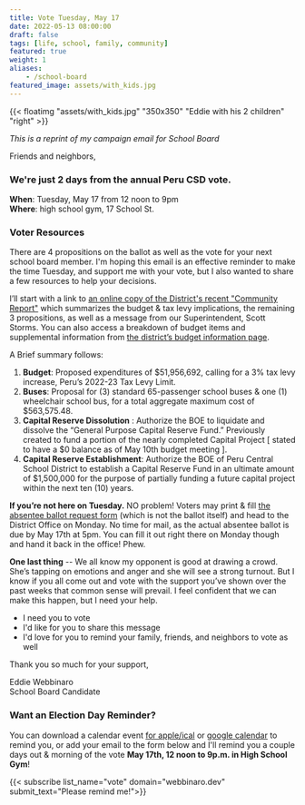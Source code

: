 ```yaml
---
title: Vote Tuesday, May 17 
date: 2022-05-13 08:00:00
draft: false
tags: [life, school, family, community]
featured: true
weight: 1
aliases:
    - /school-board
featured_image: assets/with_kids.jpg
---
```

{{< floatimg "assets/with_kids.jpg" "350x350" "Eddie with his 2 children" "right" >}}

_This is a reprint of my campaign email for School Board_

Friends and neighbors,

### We're just 2 days from the annual Peru CSD vote.

**When**: Tuesday, May 17 from 12 noon to 9pm  
**Where**: high school gym, 17 School St.


### Voter Resources
There are 4 propositions on the ballot as well as the vote for your next school board member. I'm hoping this email is an effective reminder to make the time Tuesday, and support me with your vote, but I also wanted to share a few resources to help your decisions.

I’ll start with a link to [an online copy of the District's recent "Community Report"](https://www.perucsd.org/wp-content/uploads/2022/04/Peru-Budget-NL-2022-23-Blue-and-Black-Pantone-Reflex-Blue-draft-2-1.pdf) which summarizes the budget & tax levy implications, the remaining 3 propositions, as well as a message from our Superintendent, Scott Storms. You can also access a breakdown of budget items and supplemental information from [the district’s budget information page](https://www.perucsd.org/district/business-office/budget-information/).

A Brief summary follows:
1. **Budget**: Proposed expenditures of $51,956,692, calling for a 3% tax levy increase, Peru’s 2022-23 Tax Levy Limit.
2. **Buses**: Proposal for (3) standard 65-passenger school buses & one (1) wheelchair school bus, for a total aggregate maximum cost of $563,575.48.
3. **Capital Reserve Dissolution** : Authorize the BOE to liquidate and dissolve the “General Purpose Capital Reserve Fund.” Previously created to fund a portion of the nearly completed Capital Project [ stated to have a $0 balance as of May 10th budget meeting ].
4. **Capital Reserve Establishment**: Authorize the BOE of Peru Central School District to establish a Capital Reserve Fund in an ultimate amount of $1,500,000 for the purpose of partially funding a future capital project within the next ten (10) years.

**If you’re not here on Tuesday.** NO problem! Voters may print & fill [the absentee ballot request form](https://www.perucsd.org/wp-content/uploads/2021/12/Absentee-Ballot-Application-May-2022.pdf) (which is not the ballot itself) and head to the District Office on Monday. No time for mail, as the actual absentee ballot is due by May 17th at 5pm. You can fill it out right there on Monday though and hand it back in the office! Phew.

**One last thing** -- We all know my opponent is good at drawing a crowd. She’s tapping on emotions and anger and she will see a strong turnout. But I know if you all come out and vote with the support you’ve shown over the past weeks that common sense will prevail. I feel confident that we can make this happen, but I need your help.
- I need you to vote
- I'd like for you to share this message
- I'd love for you to remind your family, friends, and neighbors to vote as well


Thank you so much for your support,

Eddie Webbinaro  
School Board Candidate


### Want an Election Day Reminder?

You can download a calendar event [for apple/ical](assets/election.ics "Download .ics Calendar Event" ) or [google calendar](http://www.google.com/calendar/event?action=TEMPLATE&dates=20220517T160000Z%2F20220518T010000Z&text=Peru%20School%20Board%20Election&location=Peru%20High%20School%20Gymnasium&details=12%20noon%20-%209p.m.%20%0A%0APlease%20vote%20at%20the%20High%20School%20Gym%20for%20Eddie%20Webbinaro "Add Election Reminder to Google Calendar") to remind you, or add your email to the form below and I'll remind you a couple days out & morning of the vote **May 17th, 12 noon to 9p.m. in High School Gym**!

{{< subscribe list_name="vote" domain="webbinaro.dev" submit_text="Please remind me!">}}